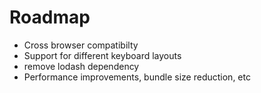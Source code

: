 # Roadmap

- Cross browser compatibilty
- Support for different keyboard layouts
- remove lodash dependency
- Performance improvements, bundle size reduction, etc
